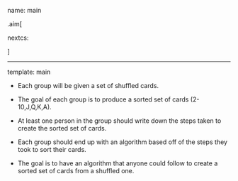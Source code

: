 name: main

.aim[<div>
nextcs:
</div>]

---
template: main

* Each group will be given a set of shuffled cards.

* The goal of each group is to produce a sorted set of cards (2-10,J,Q,K,A).

* At least one person in the group should write down the steps taken to create the sorted set of cards.

* Each group should end up with an algorithm based off of the steps they took to sort their cards.

* The goal is to have an algorithm that anyone could follow to create a sorted set of cards from a shuffled one.
